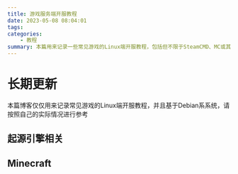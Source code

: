 ```yaml
---
title: 游戏服务端开服教程
date: 2023-05-08 08:04:01
tags:
categories:
    - 教程
summary: 本篇用来记录一些常见游戏的Linux端开服教程，包括但不限于SteamCMD、MC或其他服务端
---
```


# 长期更新
本篇博客仅仅用来记录常见游戏的Linux端开服教程，并且基于Debian系系统，请按照自己的实际情况进行参考

<!--more-->

## 起源引擎相关

## Minecraft

